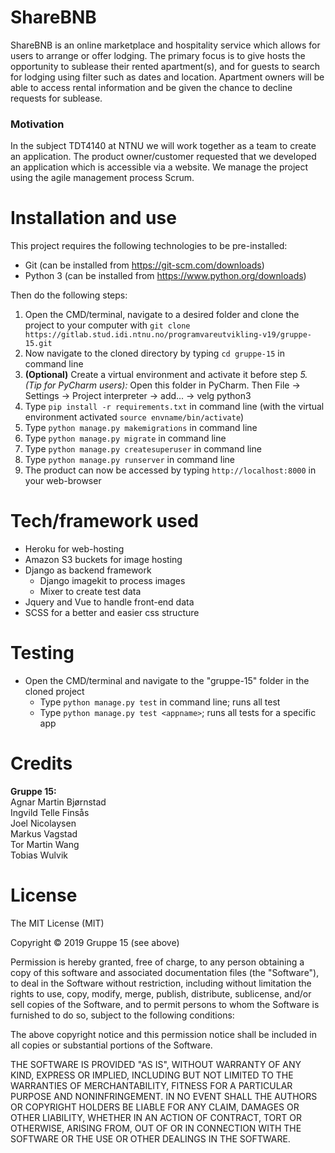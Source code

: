 # ShareBNB
ShareBNB is an online marketplace and hospitality service which allows for users to arrange or offer lodging. The primary focus is to give hosts the opportunity to sublease their rented apartment(s), and for guests to search for lodging using filter such as dates and location. Apartment owners will be able to access rental information and be given the chance to decline requests for sublease.

### Motivation
In the subject TDT4140 at NTNU we will work together as a team to create an application. The product owner/customer requested that we developed an application which is accessible via a website. We manage the project using the agile management process Scrum.


# Installation and use
This project requires the following technologies to be pre-installed:
* Git (can be installed from https://git-scm.com/downloads)
* Python 3 (can be installed from https://www.python.org/downloads)

Then do the following steps:
1. Open the CMD/terminal, navigate to a desired folder and clone the project to your computer with `git clone https://gitlab.stud.idi.ntnu.no/programvareutvikling-v19/gruppe-15.git`
2. Now navigate to the cloned directory by typing `cd gruppe-15` in command line
3. **(Optional)** Create a virtual environment and activate it before step *5.*<br>
*(Tip for PyCharm users):* Open this folder in PyCharm. Then File -> Settings -> Project interpreter -> add... -> velg python3
5. Type `pip install -r requirements.txt` in command line (with the virtual environment activated `source envname/bin/activate`)
6. Type `python manage.py makemigrations` in command line
7. Type `python manage.py migrate` in command line
8. Type `python manage.py createsuperuser` in command line
9. Type `python manage.py runserver` in command line
10. The product can now be accessed by typing `http://localhost:8000` in your web-browser 

# Tech/framework used
*  Heroku for web-hosting
*  Amazon S3 buckets for image hosting
*  Django as backend framework
    *  Django imagekit to process images
    *  Mixer to create test data
*  Jquery and Vue to handle front-end data
*  SCSS for a better and easier css structure

# Testing
* Open the CMD/terminal and navigate to the "gruppe-15" folder in the cloned project
    * Type `python manage.py test` in command line; runs all test
    * Type `python manage.py test <appname>`; runs all tests for a specific app

# Credits
**Gruppe 15:**<br>
Agnar Martin Bjørnstad<br>
Ingvild Telle Finsås<br>
Joel Nicolaysen<br>
Markus Vagstad<br>
Tor Martin Wang<br>
Tobias Wulvik<br>

# License
The MIT License (MIT)

Copyright © 2019 Gruppe 15 (see above)

Permission is hereby granted, free of charge, to any person obtaining a copy of this software and associated documentation files (the "Software"), to deal in the Software without restriction, including without limitation the rights to use, copy, modify, merge, publish, distribute, sublicense, and/or sell copies of the Software, and to permit persons to whom the Software is furnished to do so, subject to the following conditions:

The above copyright notice and this permission notice shall be included in all copies or substantial portions of the Software.

THE SOFTWARE IS PROVIDED "AS IS", WITHOUT WARRANTY OF ANY KIND, EXPRESS OR IMPLIED, INCLUDING BUT NOT LIMITED TO THE WARRANTIES OF MERCHANTABILITY, FITNESS FOR A PARTICULAR PURPOSE AND NONINFRINGEMENT. IN NO EVENT SHALL THE AUTHORS OR COPYRIGHT HOLDERS BE LIABLE FOR ANY CLAIM, DAMAGES OR OTHER LIABILITY, WHETHER IN AN ACTION OF CONTRACT, TORT OR OTHERWISE, ARISING FROM, OUT OF OR IN CONNECTION WITH THE SOFTWARE OR THE USE OR OTHER DEALINGS IN THE SOFTWARE.